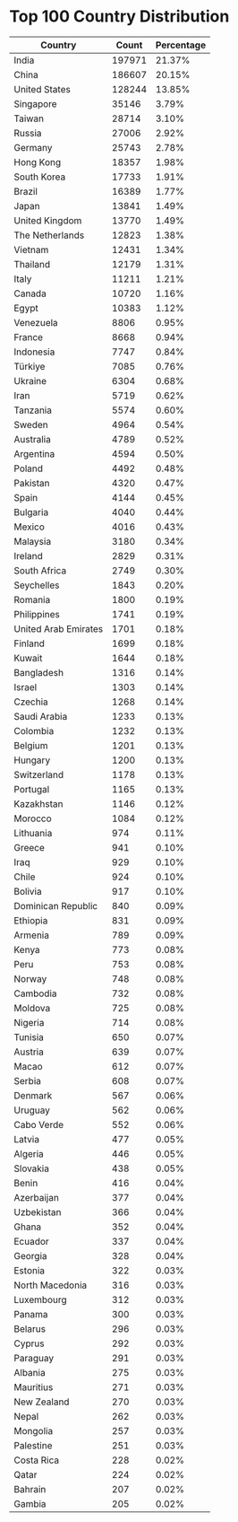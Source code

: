 # Top 100 Country Distribution
| Country | Count | Percentage |
|----|----|----|
| India | 197971 | 21.37% |
| China | 186607 | 20.15% |
| United States | 128244 | 13.85% |
| Singapore | 35146 | 3.79% |
| Taiwan | 28714 | 3.10% |
| Russia | 27006 | 2.92% |
| Germany | 25743 | 2.78% |
| Hong Kong | 18357 | 1.98% |
| South Korea | 17733 | 1.91% |
| Brazil | 16389 | 1.77% |
| Japan | 13841 | 1.49% |
| United Kingdom | 13770 | 1.49% |
| The Netherlands | 12823 | 1.38% |
| Vietnam | 12431 | 1.34% |
| Thailand | 12179 | 1.31% |
| Italy | 11211 | 1.21% |
| Canada | 10720 | 1.16% |
| Egypt | 10383 | 1.12% |
| Venezuela | 8806 | 0.95% |
| France | 8668 | 0.94% |
| Indonesia | 7747 | 0.84% |
| Türkiye | 7085 | 0.76% |
| Ukraine | 6304 | 0.68% |
| Iran | 5719 | 0.62% |
| Tanzania | 5574 | 0.60% |
| Sweden | 4964 | 0.54% |
| Australia | 4789 | 0.52% |
| Argentina | 4594 | 0.50% |
| Poland | 4492 | 0.48% |
| Pakistan | 4320 | 0.47% |
| Spain | 4144 | 0.45% |
| Bulgaria | 4040 | 0.44% |
| Mexico | 4016 | 0.43% |
| Malaysia | 3180 | 0.34% |
| Ireland | 2829 | 0.31% |
| South Africa | 2749 | 0.30% |
| Seychelles | 1843 | 0.20% |
| Romania | 1800 | 0.19% |
| Philippines | 1741 | 0.19% |
| United Arab Emirates | 1701 | 0.18% |
| Finland | 1699 | 0.18% |
| Kuwait | 1644 | 0.18% |
| Bangladesh | 1316 | 0.14% |
| Israel | 1303 | 0.14% |
| Czechia | 1268 | 0.14% |
| Saudi Arabia | 1233 | 0.13% |
| Colombia | 1232 | 0.13% |
| Belgium | 1201 | 0.13% |
| Hungary | 1200 | 0.13% |
| Switzerland | 1178 | 0.13% |
| Portugal | 1165 | 0.13% |
| Kazakhstan | 1146 | 0.12% |
| Morocco | 1084 | 0.12% |
| Lithuania | 974 | 0.11% |
| Greece | 941 | 0.10% |
| Iraq | 929 | 0.10% |
| Chile | 924 | 0.10% |
| Bolivia | 917 | 0.10% |
| Dominican Republic | 840 | 0.09% |
| Ethiopia | 831 | 0.09% |
| Armenia | 789 | 0.09% |
| Kenya | 773 | 0.08% |
| Peru | 753 | 0.08% |
| Norway | 748 | 0.08% |
| Cambodia | 732 | 0.08% |
| Moldova | 725 | 0.08% |
| Nigeria | 714 | 0.08% |
| Tunisia | 650 | 0.07% |
| Austria | 639 | 0.07% |
| Macao | 612 | 0.07% |
| Serbia | 608 | 0.07% |
| Denmark | 567 | 0.06% |
| Uruguay | 562 | 0.06% |
| Cabo Verde | 552 | 0.06% |
| Latvia | 477 | 0.05% |
| Algeria | 446 | 0.05% |
| Slovakia | 438 | 0.05% |
| Benin | 416 | 0.04% |
| Azerbaijan | 377 | 0.04% |
| Uzbekistan | 366 | 0.04% |
| Ghana | 352 | 0.04% |
| Ecuador | 337 | 0.04% |
| Georgia | 328 | 0.04% |
| Estonia | 322 | 0.03% |
| North Macedonia | 316 | 0.03% |
| Luxembourg | 312 | 0.03% |
| Panama | 300 | 0.03% |
| Belarus | 296 | 0.03% |
| Cyprus | 292 | 0.03% |
| Paraguay | 291 | 0.03% |
| Albania | 275 | 0.03% |
| Mauritius | 271 | 0.03% |
| New Zealand | 270 | 0.03% |
| Nepal | 262 | 0.03% |
| Mongolia | 257 | 0.03% |
| Palestine | 251 | 0.03% |
| Costa Rica | 228 | 0.02% |
| Qatar | 224 | 0.02% |
| Bahrain | 207 | 0.02% |
| Gambia | 205 | 0.02% |
